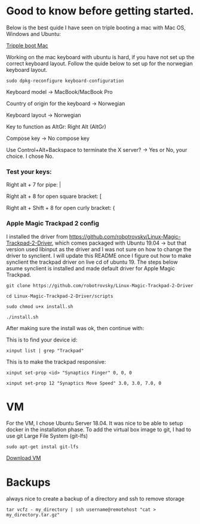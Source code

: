 # Good to know before getting started.

Below is the best quide I have seen on triple booting a mac with Mac OS, Windows and Ubuntu:

[Tripple boot Mac ](https://www.innoq.com/en/blog/triple-booting-a-mac/)

Working on the mac keyboard with ubuntu is hard, if you have not set up the correct keyboard layout.
Follow the quide below to set up for the norwegian keyboard layout.

`sudo dpkg-reconfigure keyboard-configuration`

Keyboard model -> MacBook/MacBook Pro

Country of origin for the keyboard -> Norwegian

Keyboard layout -> Norwegian

Key to function as AltGr: Right Alt (AltGr)

Compose key -> No compose key

Use Control+Alt+Backspace to terminate the X server? -> Yes or No, your choice. I chose No.

### Test your keys:

Right alt + 7 for pipe: |

Right alt + 8 for open square bracket: [

Right alt + Shift + 8 for open curly bracket: {

### Apple Magic Trackpad 2 config
I installed the driver from https://github.com/robotrovsky/Linux-Magic-Trackpad-2-Driver, which comes packaged with Ubuntu 19.04 -> but that version used libinput as the driver and I was not sure on how to change the driver to synclient. I will update this README once I figure out how to make synclient the trackpad driver on live cd of ubuntu 19. The steps below asume synclient is installed and made default driver for Apple Magic Trackpad.

`git clone https://github.com/robotrovsky/Linux-Magic-Trackpad-2-Driver`

  `cd Linux-Magic-Trackpad-2-Driver/scripts`
  
  `sudo chmod u+x install.sh`
  
  `./install.sh`

After making sure the install was ok, then continue with:

This is to find your device id:

`xinput list | grep "Trackpad"`

This is to make the trackpad responsive:

`xinput set-prop <id> "Synaptics Finger" 0, 0, 0`

`xinput set-prop 12 "Synaptics Move Speed" 3.0, 3.0, 7.0, 0`



# VM

For the VM, I chose Ubuntu Server 18.04. It was nice to be able to setup docker in the installation phase.
To add the virtual box image to git, I had to use git Large File System (git-lfs)

`sudo apt-get instal git-lfs`

[Download VM](https://github.com/parkerlarry/learning_linux/raw/master/VM/VM-ubuntu-18.ova)

# Backups

always nice to create a backup of a directory and ssh to remove storage

`tar vcfz - my_directory | ssh username@remotehost "cat > my_directory.tar.gz"`
